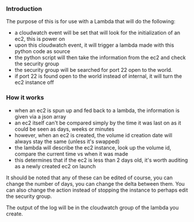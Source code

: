 ### Introduction
The purpose of this is for use with a Lambda that will do the following:
- a cloudwatch event will be set that will look for the initialization of an ec2, this is power on
- upon this cloudwatch event, it will trigger a lambda made with this python code as source
- the python script will then take the information from the ec2 and check the security group
- the security group will be searched for port 22 open to the world.  
- if port 22 is found open to the world instead of internal, it will turn the ec2 instance off

### How it works
- when an ec2 is spun up and fed back to a lambda, the information is given via a json array
- an ec2 itself can't be compared simply by the time it was last on as it could be seen as days, weeks or minutes
- however, when an ec2 is created, the volume id creation date will always stay the same (unless it's swapped)
- the lambda will describe the ec2 instance, look up the volume id, compare the current time vs when it was made
- this determines that if the ec2 is less than 2 days old, it's worth auditing as a newly created ec2 on launch

It should be noted that any of these can be edited of course, you can change the number of days, you can change the delta between them.
You can also change the action instead of stopping the instance to perhaps edit the security group.

The output of the log will be in the cloudwatch group of the lambda you create.  